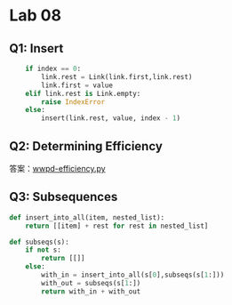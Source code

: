 # Lab 08

## Q1: Insert

```python
    if index == 0:
        link.rest = Link(link.first,link.rest)
        link.first = value
    elif link.rest is Link.empty:
        raise IndexError
    else:
        insert(link.rest, value, index - 1)
```

## Q2: Determining Efficiency

答案：[wwpd-efficiency.py](https://github.com/weijiew/cs61a/blob/master/lab/lab08/tests/wwpd-efficiency.py)

## Q3: Subsequences

```python
def insert_into_all(item, nested_list):
    return [[item] + rest for rest in nested_list]

def subseqs(s):
    if not s:
        return [[]]
    else:
        with_in = insert_into_all(s[0],subseqs(s[1:]))
        with_out = subseqs(s[1:])
        return with_in + with_out
```
